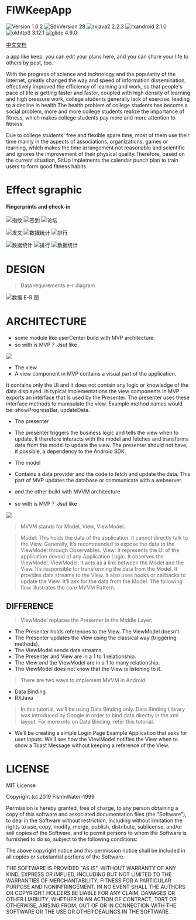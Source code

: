 # FIWKeepApp

![Version 1.0.2](https://img.shields.io/badge/SdkVersion-1.0.2-orange.svg?style=flat)
![SdkVersion 28](https://img.shields.io/badge/SdkVersion-28-green.svg?style=flat)
![rxjava2 2.2.3](https://img.shields.io/badge/rxjava2-2.2.3-red.svg?style=flat)
![rxandroid 2.1.0](https://img.shields.io/badge/rxandroid-2.1.0-grown.svg?style=flat)
![okhttp3 3.12.1](https://img.shields.io/badge/okhttp3-3.12.1-blue.svg?style=flat)
![glide 4.9.0](https://img.shields.io/badge/glide-4.9.0-green.svg?style=flat)

[中文文档](https://github.com/FishInWater-1999/FIWKeepApp/blob/master/README_cn.md)

a app like keep, you can edit your plans here, and you can share your life to others by post, too.

With the progress of science and technology and the popularity of the Internet, greatly changed the way and speed of information dissemination, effectively improved the efficiency of learning and work, so that people's pace of life is getting faster and faster, coupled with high density of learning and high pressure work, college students generally lack of exercise, leading to a decline in health.The health problem of college students has become a social problem, more and more college students realize the importance of fitness, which makes college students pay more and more attention to fitness.

Due to college students' free and flexible spare time, most of them use their time mainly in the aspects of associations, organizations, games or learning, which makes the time arrangement not reasonable and scientific and ignores the improvement of their physical quality.Therefore, based on the current situation, SitUp implements the calendar punch plan to train users to form good fitness habits.

# Effect sgraphic
#### Fingerprints and check-in
![指纹](https://github.com/FishInWater-1999/PictureRepository/blob/master/FIWKeepApp/Dec-23-2019%2009-24-30.gif)
![签到](https://github.com/FishInWater-1999/PictureRepository/blob/master/FIWKeepApp/Dec-23-2019%2009-25-13.gif)
![论坛](https://github.com/FishInWater-1999/PictureRepository/blob/master/FIWKeepApp/Dec-23-2019%2009-27-03.gif)</br>

![发文](https://github.com/FishInWater-1999/PictureRepository/blob/master/FIWKeepApp/Dec-23-2019%2009-27-53.gif)
![数据统计](https://github.com/FishInWater-1999/PictureRepository/blob/master/FIWKeepApp/Dec-23-2019%2009-29-57.gif)
![排行](https://github.com/FishInWater-1999/PictureRepository/blob/master/FIWKeepApp/Dec-23-2019%2009-36-53.gif)</br>

![数据统计](https://github.com/FishInWater-1999/PictureRepository/blob/master/FIWKeepApp/Dec-23-2019%2009-37-48.gif)
![排行](https://github.com/FishInWater-1999/PictureRepository/blob/master/FIWKeepApp/Dec-23-2019%2009-38-20.gif)
![数据统计](https://github.com/FishInWater-1999/PictureRepository/blob/master/FIWKeepApp/Dec-23-2019%2009-38-58.gif)</br>

# DESIGN

> Data requirements e-r diagram

![数据 E-R 图](https://github.com/FishInWater-1999/PictureRepository/blob/master/FIWKeepApp/%E5%9B%BE%E7%89%871.png)

# ARCHITECTURE

- some module like userCenter build with MVP architecture
- so with is MVP？ Jsut like

![](https://github.com/FishInWater-1999/PictureRepository/blob/master/FIWKeepApp/MVP_MVVM/mvp.png)

- The view
- A view component in MVP contains a visual part of the application.

It contains only the UI and it does not contain any logic or knowledge of the data displayed. In typical implementations the view components in MVP exports an interface that is used by the Presenter. The presenter uses these interface methods to manipulate the view. Example method names would be: showProgressBar, updateData.

- The presenter
- The presenter triggers the business logic and tells the view when to update. It therefore interacts with the model and fetches and transforms data from the model to update the view. The presenter should not have, if possible, a dependency to the Android SDK.

- The model
- Contains a data provider and the code to fetch and update the data. This part of MVP updates the database or communicate with a webserver.

- and the other build with MVVM architecture
- so with is MVP？ Jsut like

![](https://github.com/FishInWater-1999/PictureRepository/blob/master/FIWKeepApp/MVP_MVVM/MVVM.png)

> MVVM stands for Model, View, ViewModel.

> Model: This holds the data of the application. It cannot directly talk to the View. Generally, it’s recommended to expose the data to the ViewModel through Observables.
> View: It represents the UI of the application devoid of any Application Logic. It observes the ViewModel.
> ViewModel: It acts as a link between the Model and the View. It’s responsible for transforming the data from the Model. It provides data streams to the View. It also uses hooks or callbacks to update the View. It’ll ask for the data from the Model.
> The following flow illustrates the core MVVM Pattern.

## DIFFERENCE

> ViewModel replaces the Presenter in the Middle Layer.
- The Presenter holds references to the View. The ViewModel doesn’t.
- The Presenter updates the View using the classical way (triggering methods).
- The ViewModel sends data streams.
- The Presenter and View are in a 1 to 1 relationship.
- The View and the ViewModel are in a 1 to many relationship.
- The ViewModel does not know that the View is listening to it.

> There are two ways to implement MVVM in Android:

- Data Binding
- RXJava

> In this tutorial, we’ll be using Data Binding only.
> Data Binding Library was introduced by Google in order to bind data directly in the xml layout. For more info on Data Binding, refer this tutorial.

- We’ll be creating a simple Login Page Example Application that asks for user inputs. We’ll see how the ViewModel notifies the View when to show a Toast Message without keeping a reference of the View.

# LICENSE
MIT License

Copyright (c) 2019 FishInWater-1999

Permission is hereby granted, free of charge, to any person obtaining a copy
of this software and associated documentation files (the "Software"), to deal
in the Software without restriction, including without limitation the rights
to use, copy, modify, merge, publish, distribute, sublicense, and/or sell
copies of the Software, and to permit persons to whom the Software is
furnished to do so, subject to the following conditions:

The above copyright notice and this permission notice shall be included in all
copies or substantial portions of the Software.

THE SOFTWARE IS PROVIDED "AS IS", WITHOUT WARRANTY OF ANY KIND, EXPRESS OR
IMPLIED, INCLUDING BUT NOT LIMITED TO THE WARRANTIES OF MERCHANTABILITY,
FITNESS FOR A PARTICULAR PURPOSE AND NONINFRINGEMENT. IN NO EVENT SHALL THE
AUTHORS OR COPYRIGHT HOLDERS BE LIABLE FOR ANY CLAIM, DAMAGES OR OTHER
LIABILITY, WHETHER IN AN ACTION OF CONTRACT, TORT OR OTHERWISE, ARISING FROM,
OUT OF OR IN CONNECTION WITH THE SOFTWARE OR THE USE OR OTHER DEALINGS IN THE
SOFTWARE.
